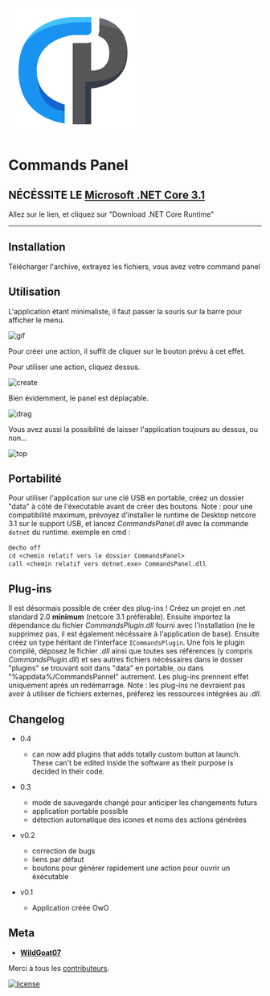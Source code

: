 ﻿![icone](icon.png)
# Commands Panel

## NÉCÉSSITE LE [Microsoft .NET Core 3.1](https://dotnet.microsoft.com/download)

Allez sur le lien, et cliquez sur "Download .NET Core Runtime"

---

## Installation

Télécharger l'archive, extrayez les fichiers, vous avez votre command panel

## Utilisation

L'application étant minimaliste, il faut passer la souris sur la barre pour afficher le menu.

![gif](https://i.imgur.com/JReed96.gif)

Pour créer une action, il suffit de cliquer sur le bouton prévu à cet effet.

Pour utiliser une action, cliquez dessus.

![create](https://i.imgur.com/gd8PShl.gif)

Bien évidemment, le panel est déplaçable.

![drag](https://i.imgur.com/cXBR0j3.gif)

Vous avez aussi la possibilité de laisser l'application toujours au dessus, ou non...

![top](https://i.imgur.com/Ji3iJLv.gif)

## Portabilité

Pour utiliser l'application sur une clé USB en portable, créez un dossier "data" à côté de l'éxecutable avant de créer des boutons.
Note : pour une compatibilité maximum, prévoyez d'installer le runtime de Desktop netcore 3.1 sur le support USB, et lancez *CommandsPanel.dll* avec la commande `dotnet` du runtime. exemple en cmd :
```
@echo off
cd <chemin relatif vers le dossier CommandsPanel>
call <chemin relatif vers dotnet.exe> CommandsPanel.dll
```

## Plug-ins

Il est désormais possible de créer des plug-ins ! Créez un projet en .net standard 2.0 __minimum__ (netcore 3.1 préférable). Ensuite importez la dépendance du fichier *CommandsPlugin.dll* fourni avec l'installation (ne le supprimez pas, il est également nécéssaire à l'application de base). Ensuite créez un type héritant de l'interface `ICommandsPlugin`. Une fois le plugin compilé, déposez le fichier *.dll* ainsi que toutes ses références (y compris *CommandsPlugin.dll*) et ses autres fichiers nécéssaires dans le dosser "plugins" se trouvant soit dans "data" en portable, ou dans "%appdata%/CommandsPannel" autrement. Les plug-ins prennent effet uniquement après un redémarrage.
Note : les plug-ins ne devraient pas avoir à utiliser de fichiers externes, préferez les ressources intégrées au *.dll*.

## Changelog

- 0.4
  - can now add plugins that adds totally custom button at launch. These can't be edited inside the software as their purpose is decided in their code.

- 0.3
  - mode de sauvegarde changé pour anticiper les changements futurs
  - application portable possible
  - détection automatique des icones et noms des actions générées

- v0.2
  - correction de bugs
  - liens par défaut
  - boutons pour générer rapidement une action pour ouvrir un éxécutable

- v0.1
  - Application créée OwO

## Meta

- [**WildGoat07**](https://github.com/WildGoat07)

Merci à tous les [contributeurs](https://github.com/WildGoat07/CommandsPannel/contributors).

[![license](https://img.shields.io/github/license/WildGoat07/CommandsPannel?style=for-the-badge)](https://github.com/WildGoat07/CommandsPannel/blob/master/LICENSE)
